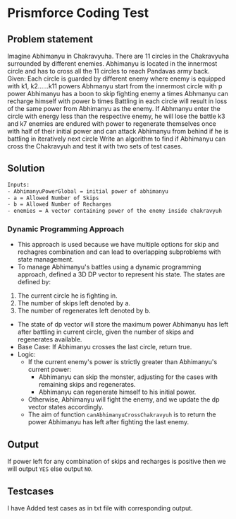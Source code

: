 # Prismforce Coding Test 

## Problem statement 

Imagine Abhimanyu in Chakravyuha. There are 11 circles in the Chakravyuha surrounded by
different enemies. Abhimanyu is located in the innermost circle and has to cross all the 11
circles to reach Pandavas army back.
Given:
Each circle is guarded by different enemy where enemy is equipped with k1, k2……k11
powers
Abhmanyu start from the innermost circle with p power
Abhimanyu has a boon to skip fighting enemy a times
Abhmanyu can recharge himself with power b times
Battling in each circle will result in loss of the same power from Abhimanyu as the enemy. If
Abhmanyu enter the circle with energy less than the respective enemy, he will lose the battle
k3 and k7 enemies are endured with power to regenerate themselves once with half of their
initial power and can attack Abhimanyu from behind if he is battling in iteratively next circle
Write an algorithm to find if Abhimanyu can cross the Chakravyuh and test it with two sets of
test cases.

## Solution 

```sh
Inputs: 
- AbhimanyuPowerGlobal = initial power of abhimanyu
- a = Allowed Number of Skips
- b = Allowed Number of Recharges
- enemies = A vector containing power of the enemy inside chakravyuh
```
### Dynamic Programming Approach
- This approach is used because we have multiple options for skip and rechagres combination and can lead to overlapping subproblems with state management.
- To manage Abhimanyu's battles using a dynamic programming approach, defined a 3D DP vector to represent his state. The states are defined by:
1. The current circle he is fighting in.
2. The number of skips left denoted by a.
3. The number of regenerates left denoted by b.
- The state of dp vector will store the maximum power Abhimanyu has left after battling in current circle, given the number of skips and regenerates available.
- Base Case: If Abhimanyu crosses the last circle, return true.
- Logic:
  - If the current enemy's power is strictly greater than Abhimanyu's current power:
    - Abhimanyu can skip the monster, adjusting for the cases with remaining skips and regenerates.
    - Abhimanyu can regenerate himself to his initial power.
  - Otherwise, Abhimanyu will fight the enemy, and we update the dp vector states accordingly.
  - The aim of function `canAbhimanyuCrossChakravyuh` is to return the power Abhimanyu has left after fighting the last enemy.

## Output
If power left for any combination of skips and recharges is positive then we will output `YES` else output `NO`.

## Testcases
I have Added test cases as in txt file with corresponding output.
